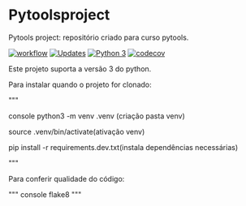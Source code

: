 # Pytoolsproject
Pytools project: repositório criado para curso pytools. 

[![workflow](https://github.com/Tiago1Figueira/Pytoolsproject/actions/workflows/.actions.yml/badge.svg)](https://github.com/Tiago1Figueira/Pytoolsproject/actions)
[![Updates](https://pyup.io/repos/github/Tiago1Figueira/Pytoolsproject/shield.svg)](https://pyup.io/repos/github/Tiago1Figueira/Pytoolsproject/)
[![Python 3](https://pyup.io/repos/github/Tiago1Figueira/Pytoolsproject/python-3-shield.svg)](https://pyup.io/repos/github/Tiago1Figueira/Pytoolsproject/)
[![codecov](https://codecov.io/gh/Tiago1Figueira/Pytoolsproject/branch/main/graph/badge.svg?token=FI0PVCTYU7)](https://codecov.io/gh/Tiago1Figueira/Pytoolsproject)

Este projeto suporta a versão 3 do python. 

Para instalar quando o projeto for clonado:

"""

console python3 -m venv .venv (criação pasta venv)

source .venv/bin/activate(ativação venv)

pip install -r requirements.dev.txt(instala dependências necessárias)

"""

Para conferir qualidade do código:

"""
console flake8
"""

